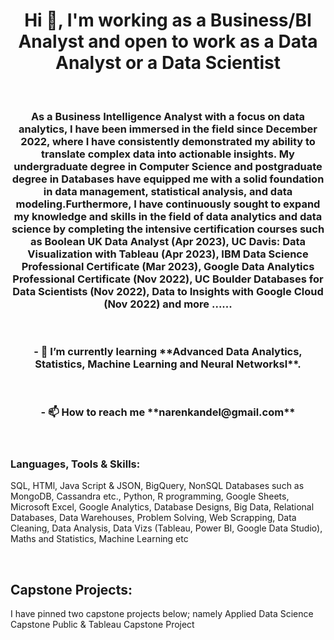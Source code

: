 <h1 align="center">Hi 👋, I'm working as a Business/BI Analyst and open to work as a Data Analyst or a Data Scientist</h1>
<br>
<h3 align="center">As a Business Intelligence Analyst with a focus on data analytics, I have been immersed in the field since December 2022, where I have consistently demonstrated my ability to translate complex data into actionable insights. My undergraduate degree in Computer Science and postgraduate degree in Databases have equipped me with a solid foundation in data management, statistical analysis, and data modeling.Furthermore, I have continuously sought to expand my knowledge and skills in the field of data analytics and data science by completing the intensive certification courses such as Boolean UK Data Analyst (Apr 2023), UC Davis: Data Visualization with Tableau (Apr 2023), IBM Data Science Professional Certificate (Mar 2023), Google Data Analytics Professional Certificate (Nov 2022), UC Boulder Databases for Data Scientists (Nov 2022), Data to Insights with Google Cloud (Nov 2022) and more ......</h3>


<br>
<h3 align="center">- 🌱 I’m currently learning **Advanced Data Analytics, Statistics, Machine Learning and Neural Networksl**.</h3>
<br>
<h3 align="center">- 📫 How to reach me **narenkandel@gmail.com**</h3>

<br>

<h3 align="left">Languages, Tools & Skills:</h3>
<p > SQL, HTMl, Java Script & JSON, BigQuery, NonSQL Databases such as MongoDB, Cassandra etc., Python, R programming, Google Sheets, Microsoft Excel, Google Analytics, Database Designs, Big Data,  Relational Databases, Data Warehouses,  Problem Solving, Web Scrapping, Data Cleaning, Data Analysis, Data Vizs (Tableau, Power BI, Google Data Studio), Maths and Statistics, Machine Learning etc </p>

<br>
<h2 align="left">Capstone Projects:</h2>
<p > I have pinned two capstone projects below; namely Applied Data Science Capstone Public & Tableau Capstone Project </p>
